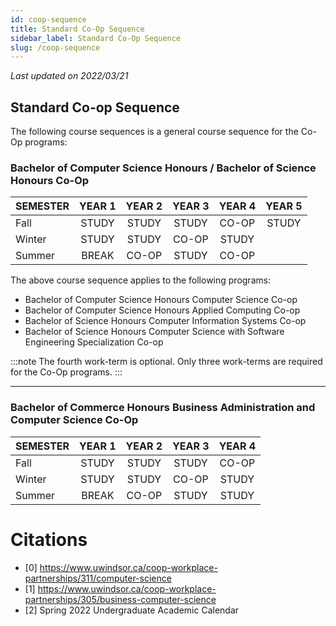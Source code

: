 ```yaml
---
id: coop-sequence
title: Standard Co-Op Sequence
sidebar_label: Standard Co-Op Sequence
slug: /coop-sequence
---
```


_Last updated on 2022/03/21_

## Standard Co-op Sequence

The following course sequences is a general course sequence for the Co-Op programs:

### Bachelor of Computer Science Honours / Bachelor of Science Honours Co-Op

| SEMESTER | YEAR 1 | YEAR 2 | YEAR 3 | YEAR 4 | YEAR 5 |
| -------- | :----: | :----: | :----: | :----: | :----: |
| Fall     | STUDY  | STUDY  | STUDY  | CO-OP  | STUDY  |
| Winter   | STUDY  | STUDY  | CO-OP  | STUDY  |        |
| Summer   | BREAK  | CO-OP  | STUDY  | CO-OP  |        |

The above course sequence applies to the following programs:

-   Bachelor of Computer Science Honours Computer Science Co-op
-   Bachelor of Computer Science Honours Applied Computing Co-op
-   Bachelor of Science Honours Computer Information Systems Co-op
-   Bachelor of Science Honours Computer Science with Software Engineering Specialization Co-op

:::note
The fourth work-term is optional. Only three work-terms are required for the Co-Op programs.
:::

---

### Bachelor of Commerce Honours Business Administration and Computer Science Co-Op

| SEMESTER | YEAR 1 | YEAR 2 | YEAR 3 | YEAR 4 |
| -------- | :----: | :----: | :----: | :----: |
| Fall     | STUDY  | STUDY  | STUDY  | CO-OP  |
| Winter   | STUDY  | STUDY  | CO-OP  | STUDY  |
| Summer   | BREAK  | CO-OP  | STUDY  | STUDY  |

# Citations

-   [0] https://www.uwindsor.ca/coop-workplace-partnerships/311/computer-science
-   [1] https://www.uwindsor.ca/coop-workplace-partnerships/305/business-computer-science
-   [2] Spring 2022 Undergraduate Academic Calendar

